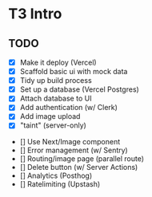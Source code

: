 # T3 Intro

## TODO

- [x] Make it deploy (Vercel)
- [x] Scaffold basic ui with mock data
- [x] Tidy up build process
- [x] Set up a database (Vercel Postgres)
- [x] Attach database to UI
- [x] Add authentication (w/ Clerk)
- [x] Add image upload
- [x] "taint" (server-only)
- [] Use Next/Image component
- [] Error management (w/ Sentry)
- [] Routing/image page (parallel route)
- [] Delete button (w/ Server Actions)
- [] Analytics (Posthog)
- [] Ratelimiting (Upstash)
